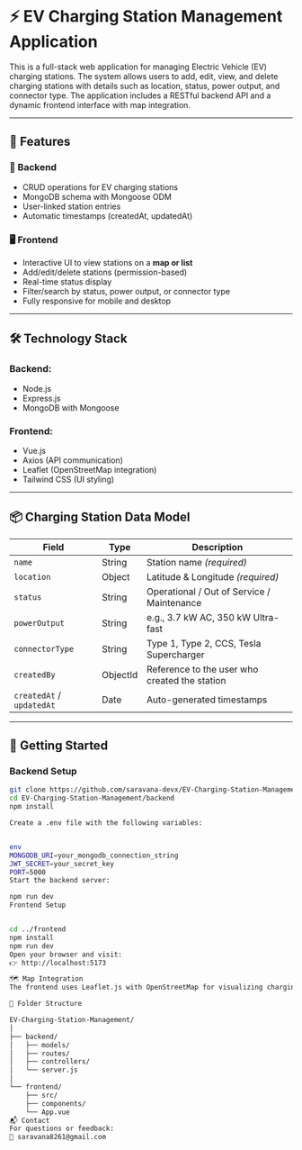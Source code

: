 # ⚡ EV Charging Station Management Application

This is a full-stack web application for managing Electric Vehicle (EV) charging stations. The system allows users to add, edit, view, and delete charging stations with details such as location, status, power output, and connector type. The application includes a RESTful backend API and a dynamic frontend interface with map integration.

---

## 🚀 Features

### 🔧 Backend
- CRUD operations for EV charging stations
- MongoDB schema with Mongoose ODM
- User-linked station entries
- Automatic timestamps (createdAt, updatedAt)

### 🖥️ Frontend
- Interactive UI to view stations on a **map or list**
- Add/edit/delete stations (permission-based)
- Real-time status display
- Filter/search by status, power output, or connector type
- Fully responsive for mobile and desktop

---

## 🛠️ Technology Stack

### Backend:
- Node.js
- Express.js
- MongoDB with Mongoose

### Frontend:
- Vue.js
- Axios (API communication)
- Leaflet (OpenStreetMap integration)
- Tailwind CSS (UI styling)

---

## 📦 Charging Station Data Model

| Field          | Type     | Description                                   |
|----------------|----------|-----------------------------------------------|
| `name`         | String   | Station name *(required)*                     |
| `location`     | Object   | Latitude & Longitude *(required)*             |
| `status`       | String   | Operational / Out of Service / Maintenance    |
| `powerOutput`  | String   | e.g., 3.7 kW AC, 350 kW Ultra-fast            |
| `connectorType`| String   | Type 1, Type 2, CCS, Tesla Supercharger       |
| `createdBy`    | ObjectId | Reference to the user who created the station |
| `createdAt` / `updatedAt` | Date | Auto-generated timestamps |

---

## 🧪 Getting Started

### Backend Setup

```bash
git clone https://github.com/saravana-devx/EV-Charging-Station-Management.git
cd EV-Charging-Station-Management/backend
npm install

Create a .env file with the following variables:


env
MONGODB_URI=your_mongodb_connection_string
JWT_SECRET=your_secret_key
PORT=5000
Start the backend server:

npm run dev
Frontend Setup


cd ../frontend
npm install
npm run dev
Open your browser and visit:
👉 http://localhost:5173

🗺️ Map Integration
The frontend uses Leaflet.js with OpenStreetMap for visualizing charging station locations.

📂 Folder Structure

EV-Charging-Station-Management/
│
├── backend/
│   ├── models/
│   ├── routes/
│   ├── controllers/
│   └── server.js
│
└── frontend/
    ├── src/
    ├── components/
    └── App.vue
📬 Contact
For questions or feedback:
📧 saravana8261@gmail.com
